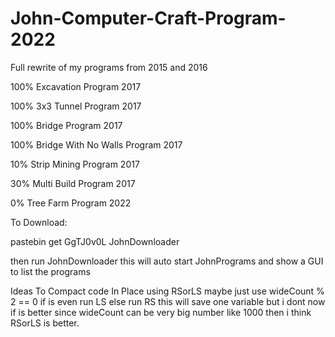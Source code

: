 # John-Computer-Craft-Program-2022
Full rewrite of my programs from 2015 and 2016

100% Excavation Program 2017

100% 3x3 Tunnel Program 2017

100% Bridge Program 2017

100% Bridge With No Walls Program 2017

10% Strip Mining Program 2017

30% Multi Build Program 2017

0% Tree Farm Program 2022

To Download:

pastebin get GgTJ0v0L JohnDownloader

then run JohnDownloader this will auto start JohnPrograms and show a GUI to  list the programs

Ideas To Compact code
In Place using RSorLS maybe just use wideCount % 2 == 0 if is even
run LS else run RS this will save one variable but i dont now if is better since
wideCount can be very big number like 1000 then i think RSorLS is better.
